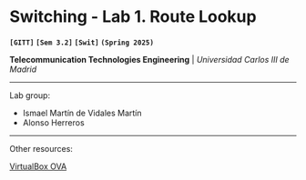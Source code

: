 # Switching - Lab 1. Route Lookup
**`[GITT]` `[Sem 3.2]` `[Swit]` `(Spring 2025)`**

**Telecommunication Technologies Engineering** | *Universidad Carlos III de Madrid*

---

Lab group:

* Ismael Martín de Vidales Martín
* Alonso Herreros

---

Other resources:

[VirtualBox OVA](https://aulaglobal.uc3m.es/mod/url/view.php?id=5336886)
